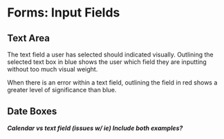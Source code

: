 # Forms: Input Fields

## Text Area

The text field a user has selected should indicated visually. Outlining the selected text box in blue shows the user which field they are inputting without too much visual weight.

When there is an error within a text field, outlining the field in red shows a greater level of significance than blue. 

## Date Boxes

_**Calendar vs text field \(issues w/ ie\) Include both examples?**_



